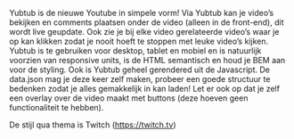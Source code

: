 Yubtub is de nieuwe Youtube in simpele vorm! Via Yubtub kan je video’s bekijken en comments plaatsen onder de video (alleen in de front-end), dit wordt live geupdate. Ook zie je bij elke video gerelateerde video’s waar je op kan klikken zodat je nooit hoeft te stoppen met leuke video’s kijken. Yubtub is te gebruiken voor desktop, tablet en mobiel en is natuurlijk voorzien van responsive units, is de HTML semantisch en houd je BEM aan voor de styling. Ook is Yubtub geheel gerendered uit de Javascript. De data.json mag je deze keer zelf maken, probeer een goede structuur te bedenken zodat je alles gemakkelijk in kan laden! Let er ook op dat je zelf een overlay over de video maakt met buttons (deze hoeven geen functionaliteit te hebben). 

De stijl qua thema is Twitch (https://twitch.tv)